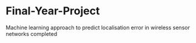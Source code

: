 # Final-Year-Project
Machine learning approach to predict localisation error in wireless sensor networks completed
